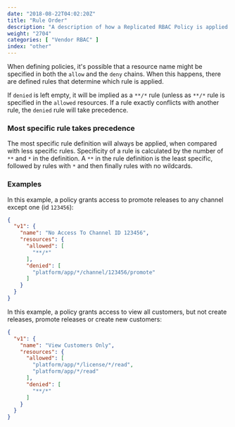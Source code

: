 ```yaml
---
date: "2018-08-22T04:02:20Z"
title: "Rule Order"
description: "A description of how a Replicated RBAC Policy is applied when there are conflicting policies."
weight: "2704"
categories: [ "Vendor RBAC" ]
index: "other"
---
```


When defining policies, it's possible that a resource name might be specified in both the `allow` and the `deny` chains. When this happens, there are defined rules that determine which rule is applied.

If `denied` is left empty, it will be implied as a `**/*` rule (unless as `**/*` rule is specified in the `allowed` resources. If a rule exactly conflicts with another rule, the `denied` rule will take precedence.

### Most specific rule takes precedence
The most specific rule definition will always be applied, when compared with less specific rules. Specificity of a rule is calculated by the number of `**` and `*` in the definition. A `**` in the rule definition is the least specific, followed by rules with `*` and then finally rules with no wildcards.

### Examples

In this example, a policy grants access to promote releases to any channel except one (id `123456`):

```json
{
  "v1": {
    "name": "No Access To Channel ID 123456",
    "resources": {
      "allowed": [
        "**/*"
      ],
      "denied": [
        "platform/app/*/channel/123456/promote"
      ]
    }
  }
}
```

In this example, a policy grants access to view all customers, but not create releases, promote releases or create new customers:

```json
{
  "v1": {
    "name": "View Customers Only",
    "resources": {
      "allowed": [
        "platform/app/*/license/*/read",
        "platform/app/*/read"
      ],
      "denied": [
        "**/*"
      ]
    }
  }
}
```
